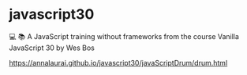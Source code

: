 # javascript30
:computer: :books: A JavaScript training without frameworks from the course Vanilla JavaScript 30 by Wes Bos

https://annalaurai.github.io/javascript30/javaScriptDrum/drum.html
